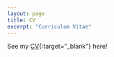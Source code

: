 ```yaml
---
layout: page
title: CV
excerpt: "Curriculum Vitae"
---
```


See my [CV](docs/Joseph_Fogarty_CV_Aug_26_2020.pdf){:target="_blank"} here!

